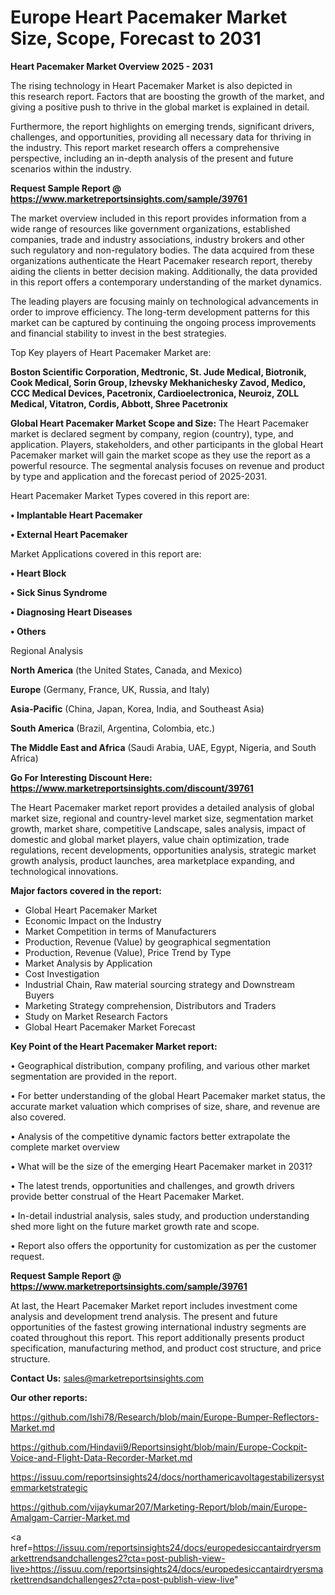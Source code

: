 # Europe Heart Pacemaker Market Size, Scope, Forecast to 2031

<Strong> Heart Pacemaker Market Overview 2025 - 2031</strong>

The rising technology in Heart Pacemaker Market is also depicted in this research report. Factors that are boosting the growth of the market, and giving a positive push to thrive in the global market is explained in detail.

Furthermore, the report highlights on emerging trends, significant drivers, challenges, and opportunities, providing all necessary data for thriving in the industry. This report market research offers a comprehensive perspective, including an in-depth analysis of the present and future scenarios within the industry.

<strong>Request Sample Report @ <a href=https://www.marketreportsinsights.com/sample/39761>https://www.marketreportsinsights.com/sample/39761</a></strong>

The market overview included in this report provides information from a wide range of resources like government organizations, established companies, trade and industry associations, industry brokers and other such regulatory and non-regulatory bodies. The data acquired from these organizations authenticate the Heart Pacemaker research report, thereby aiding the clients in better decision making. Additionally, the data provided in this report offers a contemporary understanding of the market dynamics.

The leading players are focusing mainly on technological advancements in order to improve efficiency. The long-term development patterns for this market can be captured by continuing the ongoing process improvements and financial stability to invest in the best strategies.

Top Key players of Heart Pacemaker Market are:

<strong>Boston Scientific Corporation, Medtronic, St. Jude Medical, Biotronik, Cook Medical, Sorin Group, Izhevsky Mekhanichesky Zavod, Medico, CCC Medical Devices, Pacetronix, Cardioelectronica, Neuroiz, ZOLL Medical, Vitatron, Cordis, Abbott, Shree Pacetronix</strong>

<strong><b>Global Heart Pacemaker Market Scope and Size:</b></strong>
The Heart Pacemaker market is declared segment by company, region (country), type, and application. Players, stakeholders, and other participants in the global Heart Pacemaker market will gain the market scope as they use the report as a powerful resource. The segmental analysis focuses on revenue and product by type and application and the forecast period of 2025-2031.

Heart Pacemaker Market Types covered in this report are:

<strong>•  Implantable Heart Pacemaker

•  External Heart Pacemaker</strong>

Market Applications covered in this report are:

<strong>•  Heart Block

•  Sick Sinus Syndrome

•  Diagnosing Heart Diseases

•  Others</strong> 

Regional Analysis

<strong>North America</strong> (the United States, Canada, and Mexico)

<strong>Europe</strong> (Germany, France, UK, Russia, and Italy)

<strong>Asia-Pacific</strong> (China, Japan, Korea, India, and Southeast Asia)

<strong>South America</strong> (Brazil, Argentina, Colombia, etc.)

<strong>The Middle East and Africa</strong> (Saudi Arabia, UAE, Egypt, Nigeria, and South Africa)

<strong>Go For Interesting Discount Here: <a href=https://www.marketreportsinsights.com/discount/39761>https://www.marketreportsinsights.com/discount/39761</a></strong>

The Heart Pacemaker market report provides a detailed analysis of global market size, regional and country-level market size, segmentation market growth, market share, competitive Landscape, sales analysis, impact of domestic and global market players, value chain optimization, trade regulations, recent developments, opportunities analysis, strategic market growth analysis, product launches, area marketplace expanding, and technological innovations.

<strong><b>Major factors covered in the report:</b></strong>
<ul>
  <li>Global Heart Pacemaker Market </li>
  <li>Economic Impact on the Industry</li>
  <li>Market Competition in terms of Manufacturers</li>
  <li>Production, Revenue (Value) by geographical segmentation</li>
  <li>Production, Revenue (Value), Price Trend by Type</li>
  <li>Market Analysis by Application</li>
  <li>Cost Investigation</li>
  <li>Industrial Chain, Raw material sourcing strategy and Downstream Buyers</li>
  <li>Marketing Strategy comprehension, Distributors and Traders</li>
  <li>Study on Market Research Factors</li>
  <li>Global Heart Pacemaker Market Forecast</li>
</ul>

<strong><b>Key Point of the Heart Pacemaker Market report:</b></strong>

• Geographical distribution, company profiling, and various other market segmentation are provided in the report.

• For better understanding of the global Heart Pacemaker market status, the accurate market valuation which comprises of size, share, and revenue are also covered.

• Analysis of the competitive dynamic factors better extrapolate the complete market overview

• What will be the size of the emerging Heart Pacemaker market in 2031?

• The latest trends, opportunities and challenges, and growth drivers provide better construal of the Heart Pacemaker Market.

• In-detail industrial analysis, sales study, and production understanding shed more light on the future market growth rate and scope.

• Report also offers the opportunity for customization as per the customer request.

<strong>Request Sample Report @ <a href=https://www.marketreportsinsights.com/sample/39761>https://www.marketreportsinsights.com/sample/39761</a></strong>

At last, the Heart Pacemaker Market report includes investment come analysis and development trend analysis. The present and future opportunities of the fastest growing international industry segments are coated throughout this report. This report additionally presents product specification, manufacturing method, and product cost structure, and price structure.

<strong>Contact Us:</strong>
sales@marketreportsinsights.com

<strong>Our other reports:</strong>

<a href=https://github.com/Ishi78/Research/blob/main/Europe-Bumper-Reflectors-Market.md>https://github.com/Ishi78/Research/blob/main/Europe-Bumper-Reflectors-Market.md</a>

<a href=https://github.com/Hindavii9/Reportsinsight/blob/main/Europe-Cockpit-Voice-and-Flight-Data-Recorder-Market.md>https://github.com/Hindavii9/Reportsinsight/blob/main/Europe-Cockpit-Voice-and-Flight-Data-Recorder-Market.md</a>

<a href=https://issuu.com/reportsinsights24/docs/northamericavoltagestabilizersystemmarketstrategic>https://issuu.com/reportsinsights24/docs/northamericavoltagestabilizersystemmarketstrategic</a>

<a href=https://github.com/vijaykumar207/Marketing-Report/blob/main/Europe-Amalgam-Carrier-Market.md>https://github.com/vijaykumar207/Marketing-Report/blob/main/Europe-Amalgam-Carrier-Market.md</a>

<a href=https://issuu.com/reportsinsights24/docs/europedesiccantairdryersmarkettrendsandchallenges2?cta=post-publish-view-live>https://issuu.com/reportsinsights24/docs/europedesiccantairdryersmarkettrendsandchallenges2?cta=post-publish-view-live</a>"
